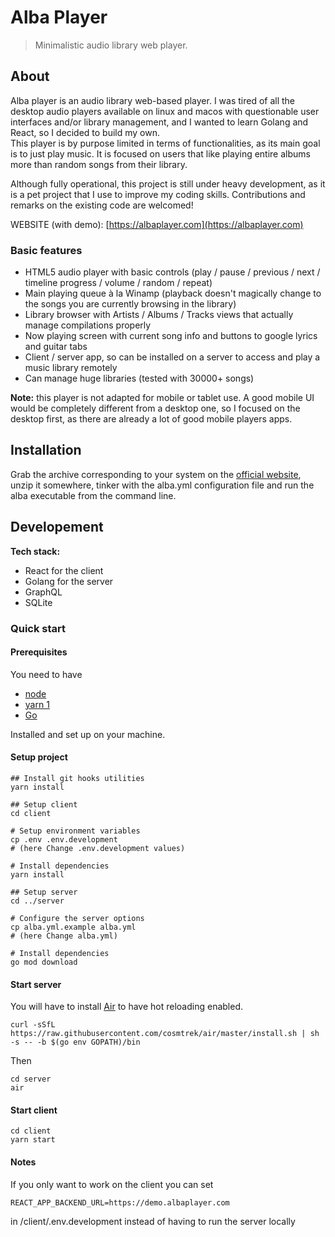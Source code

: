 # Alba Player
> Minimalistic audio library web player.

## About
Alba player is an audio library web-based player. I was tired of all the desktop audio players 
available on linux and macos with questionable user interfaces and/or library management, 
and I wanted to learn Golang and React, so I decided to build my own.   
This player is by purpose limited in terms of functionalities, as its main goal is to just 
play music. It is focused on users that like playing entire albums more than random songs from their
library.  

Although fully operational, this project is still under heavy development, as it is a pet project
that I use to improve my coding skills. Contributions and remarks on the existing code are welcomed!

WEBSITE (with demo): [https://albaplayer.com](https://albaplayer.com)

### Basic features

- HTML5 audio player with basic controls (play / pause / previous / next / timeline progress / 
volume / random / repeat)
- Main playing queue à la Winamp (playback doesn't magically change to the songs you are currently 
browsing in the library)
- Library browser with Artists / Albums / Tracks views that actually manage compilations properly
- Now playing screen with current song info and buttons to google lyrics and guitar tabs
- Client / server app, so can be installed on a server to access and play a music library remotely
- Can manage huge libraries (tested with 30000+ songs)

**Note:** this player is not adapted for mobile or tablet use. A good mobile UI would be completely 
different from a desktop one, so I focused on the desktop first, as there are already a lot of good 
mobile players apps.

## Installation

Grab the archive corresponding to your system on the [official website](https://albaplayer.com), 
unzip it somewhere, tinker with the alba.yml configuration file and run the alba executable from the 
command line.

## Developement

**Tech stack:**
- React for the client
- Golang for the server
- GraphQL
- SQLite

### Quick start
#### Prerequisites
You need to have
- [node](https://nodejs.org/)
- [yarn 1](https://classic.yarnpkg.com/)
- [Go](https://golang.org/)

Installed and set up on your machine.

#### Setup project

```shell
## Install git hooks utilities
yarn install

## Setup client
cd client

# Setup environment variables
cp .env .env.development
# (here Change .env.development values)

# Install dependencies
yarn install

## Setup server
cd ../server

# Configure the server options
cp alba.yml.example alba.yml
# (here Change alba.yml)

# Install dependencies
go mod download
```

#### Start server
You will have to install [Air](https://github.com/cosmtrek/air) to have hot reloading enabled.
```shell
curl -sSfL https://raw.githubusercontent.com/cosmtrek/air/master/install.sh | sh -s -- -b $(go env GOPATH)/bin
```

Then
```shell
cd server
air
```

#### Start client
```shell
cd client
yarn start
```

#### Notes

If you only want to work on the client you can set  
```dotenv
REACT_APP_BACKEND_URL=https://demo.albaplayer.com
```
in /client/.env.development instead of having to run the server locally
